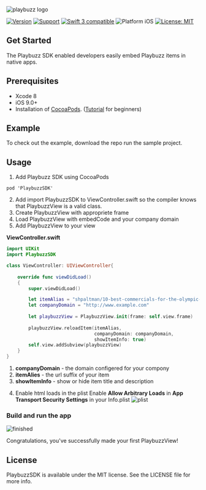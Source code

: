 ![playbuzz logo](http://i68.tinypic.com/55o84j.png)

[![Version](https://img.shields.io/cocoapods/v/PlaybuzzSDK.svg)](http://cocoapods.org/pods/PlaybuzzSDK)
[![Support](https://img.shields.io/badge/contact-LudaFux-brightgreen.svg)](mailto:luda@playbuzz.com)
[![Swift 3 compatible](https://img.shields.io/badge/language-Swift-yellowgreen.svg)](https://developer.apple.com/swift)
![Platform iOS](https://img.shields.io/badge/platform-iOS-yellow.svg)
[![License: MIT](https://img.shields.io/badge/license-MIT-orange.svg)](https://github.com/orazz/CreditCardForm-iOS/blob/master/LICENSE)


## Get Started

The Playbuzz SDK enabled developers easily embed Playbuzz items in native apps.

## Prerequisites

- Xcode 8
- iOS 9.0+
- Installation of [CocoaPods](http://cocoapods.org). ([Tutorial](https://www.raywenderlich.com/97014/use-cocoapods-with-swift) for beginners)

## Example

To check out the example, download the repo run the sample project.

## Usage

1) Add Playbuzz SDK using CocoaPods 

```
pod 'PlaybuzzSDK'
```

2) Add import PlaybuzzSDK to ViewController.swift so the compiler knows that PlaybuzzView is a valid class.
3) Create PlaybuzzView with appropriete frame
4) Load PlaybuzzView with embedCode and your company domain
5) Add PlaybuzzView to your view

**ViewController.swift**

```Swift
import UIKit
import PlaybuzzSDK

class ViewController: UIViewController{
    
    override func viewDidLoad()
    {
        super.viewDidLoad()

        let itemAlias = "shpaltman/10-best-commercials-for-the-olympic-games-rio-2016"
        let companyDomain = "http://www.example.com"
        
        let playbuzzView = PlaybuzzView.init(frame: self.view.frame)
        
        playbuzzView.reloadItem(itemAlias,
                                companyDomain: companyDomain,
                                showItemInfo: true)
        self.view.addSubview(playbuzzView)
    }
}


```
1. **companyDomain** - the domain configered for your compony 
2. **itemAlies** - the url suffix of your item 
3. **showItemInfo** - show or hide item title and description

4) Enable html loads in the plist
 Enable **Allow Arbitrary Loads** in **App Transport Security Settings** in your Info.plist
![plist](http://i67.tinypic.com/10hlwn8.png)

### Build and run the app
![finished](http://i65.tinypic.com/f4phya.png)

Congratulations, you've successfully made your first PlaybuzzView!

## License

PlaybuzzSDK is available under the MIT license. See the LICENSE file for more info.
